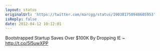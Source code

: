 ```yaml
---
layout: status
originalUrl: 'https://twitter.com/marcgg/status/190381750948605953'
isReply: false
date: 2012-04-12 10:12:01
---
```


Bootstrapped Startup Saves Over $100K By Dropping IE ~ http://t.co/5l5uwXPP
